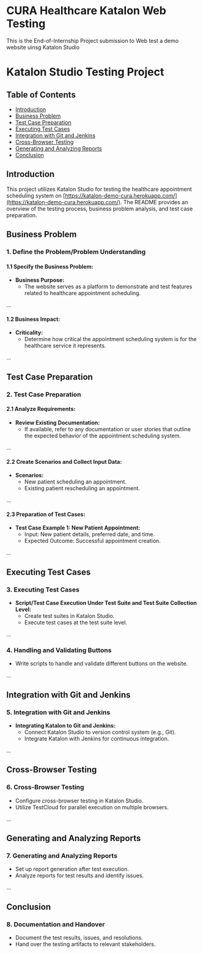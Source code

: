 # CURA Healthcare Katalon Web Testing
 This is the End-of-Internship Project submission to Web test a demo website uinsg Katalon Studio

# Katalon Studio Testing Project

## Table of Contents
- [Introduction](#introduction)
- [Business Problem](#business-problem)
- [Test Case Preparation](#test-case-preparation)
- [Executing Test Cases](#executing-test-cases)
- [Integration with Git and Jenkins](#integration-with-git-and-jenkins)
- [Cross-Browser Testing](#cross-browser-testing)
- [Generating and Analyzing Reports](#generating-and-analyzing-reports)
- [Conclusion](#conclusion)

## Introduction

This project utilizes Katalon Studio for testing the healthcare appointment scheduling system on [https://katalon-demo-cura.herokuapp.com/](https://katalon-demo-cura.herokuapp.com/). The README provides an overview of the testing process, business problem analysis, and test case preparation.

## Business Problem

### 1. Define the Problem/Problem Understanding

#### 1.1 Specify the Business Problem:

- **Business Purpose:**
  - The website serves as a platform to demonstrate and test features related to healthcare appointment scheduling.
  
...

#### 1.2 Business Impact:

- **Criticality:**
  - Determine how critical the appointment scheduling system is for the healthcare service it represents.
  
...

## Test Case Preparation

### 2. Test Case Preparation

#### 2.1 Analyze Requirements:

- **Review Existing Documentation:**
  - If available, refer to any documentation or user stories that outline the expected behavior of the appointment scheduling system.
  
...

#### 2.2 Create Scenarios and Collect Input Data:

- **Scenarios:**
  - New patient scheduling an appointment.
  - Existing patient rescheduling an appointment.
  
...

#### 2.3 Preparation of Test Cases:

- **Test Case Example 1: New Patient Appointment:**
  - Input: New patient details, preferred date, and time.
  - Expected Outcome: Successful appointment creation.

...

## Executing Test Cases

### 3. Executing Test Cases

- **Script/Test Case Execution Under Test Suite and Test Suite Collection Level:**
  - Create test suites in Katalon Studio.
  - Execute test cases at the test suite level.

...

### 4. Handling and Validating Buttons

- Write scripts to handle and validate different buttons on the website.

...

## Integration with Git and Jenkins

### 5. Integration with Git and Jenkins

- **Integrating Katalon to Git and Jenkins:**
  - Connect Katalon Studio to version control system (e.g., Git).
  - Integrate Katalon with Jenkins for continuous integration.

...

## Cross-Browser Testing

### 6. Cross-Browser Testing

- Configure cross-browser testing in Katalon Studio.
- Utilize TestCloud for parallel execution on multiple browsers.

...

## Generating and Analyzing Reports

### 7. Generating and Analyzing Reports

- Set up report generation after test execution.
- Analyze reports for test results and identify issues.

...

## Conclusion

### 8. Documentation and Handover

- Document the test results, issues, and resolutions.
- Hand over the testing artifacts to relevant stakeholders.

